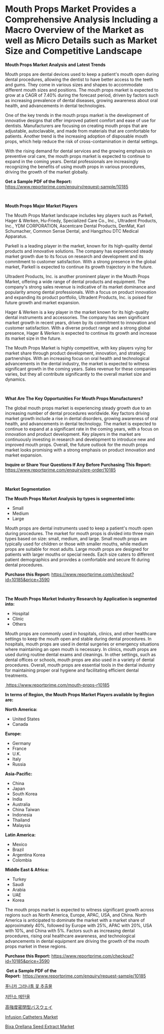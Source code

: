 <p><h1>Mouth Props Market Provides a Comprehensive Analysis Including a Macro Overview of the Market as well as Micro Details such as Market Size and Competitive Landscape</h1></p><p><strong>Mouth Props Market Analysis and Latest Trends</strong></p>
<p><p>Mouth props are dental devices used to keep a patient's mouth open during dental procedures, allowing the dentist to have better access to the teeth and gums. They come in various sizes and shapes to accommodate different mouth sizes and positions. The mouth props market is expected to grow at a CAGR of 7.40% during the forecast period, driven by factors such as increasing prevalence of dental diseases, growing awareness about oral health, and advancements in dental technologies.</p><p>One of the key trends in the mouth props market is the development of innovative designs that offer improved patient comfort and ease of use for dentists. Manufacturers are focusing on creating mouth props that are adjustable, autoclavable, and made from materials that are comfortable for patients. Another trend is the increasing adoption of disposable mouth props, which help reduce the risk of cross-contamination in dental settings.</p><p>With the rising demand for dental services and the growing emphasis on preventive oral care, the mouth props market is expected to continue to expand in the coming years. Dental professionals are increasingly recognizing the benefits of using mouth props in various procedures, driving the growth of the market globally.</p></p>
<p><strong>Get a Sample PDF of the Report:&nbsp;</strong> <a href="https://www.reportprime.com/enquiry/request-sample/10185">https://www.reportprime.com/enquiry/request-sample/10185</a></p>
<p>&nbsp;</p>
<p><strong>Mouth Props Major Market Players</strong></p>
<p><p>The Mouth Props Market landscape includes key players such as Parkell, Hager & Werken, Hu-Friedy, Specialized Care Co., Inc., Ultradent Products, Inc., YDM CORPORATION, Ascentcare Dental Products, DenMat, Karl Schumacher, Common Sense Dental, and Hangzhou DTC Medical Apparatus. </p><p>Parkell is a leading player in the market, known for its high-quality dental products and innovative solutions. The company has experienced steady market growth due to its focus on research and development and its commitment to customer satisfaction. With a strong presence in the global market, Parkell is expected to continue its growth trajectory in the future.</p><p>Ultradent Products, Inc. is another prominent player in the Mouth Props Market, offering a wide range of dental products and equipment. The company's strong sales revenue is indicative of its market dominance and popularity among dental professionals. With a focus on product innovation and expanding its product portfolio, Ultradent Products, Inc. is poised for future growth and market expansion.</p><p>Hager & Werken is a key player in the market known for its high-quality dental instruments and accessories. The company has seen significant market growth in recent years, driven by its commitment to innovation and customer satisfaction. With a diverse product range and a strong global presence, Hager & Werken is expected to continue its growth and increase its market size in the future.</p><p>The Mouth Props Market is highly competitive, with key players vying for market share through product development, innovation, and strategic partnerships. With an increasing focus on oral health and technological advancements in the dental industry, the market is expected to witness significant growth in the coming years. Sales revenue for these companies varies, but they all contribute significantly to the overall market size and dynamics.</p></p>
<p>&nbsp;</p>
<p><strong>What Are The Key Opportunities For Mouth Props Manufacturers?</strong></p>
<p><p>The global mouth props market is experiencing steady growth due to an increasing number of dental procedures worldwide. Key factors driving market growth include a rise in dental disorders, growing awareness of oral health, and advancements in dental technology. The market is expected to continue to expand at a significant rate in the coming years, with a focus on innovation and product development. Key players in the market are continuously investing in research and development to introduce new and improved mouth props. Overall, the future outlook for the mouth props market looks promising with a strong emphasis on product innovation and market expansion.</p></p>
<p><strong>Inquire or Share Your Questions If Any Before Purchasing This Report:</strong> <a href="https://www.reportprime.com/enquiry/pre-order/10185">https://www.reportprime.com/enquiry/pre-order/10185</a></p>
<p>&nbsp;</p>
<p><strong>Market Segmentation</strong></p>
<p><strong>The Mouth Props Market Analysis by types is segmented into:</strong></p>
<p><ul><li>Small</li><li>Medium</li><li>Large</li></ul></p>
<p><p>Mouth props are dental instruments used to keep a patient's mouth open during procedures. The market for mouth props is divided into three main types based on size: small, medium, and large. Small mouth props are typically used for children or those with smaller mouths, while medium props are suitable for most adults. Large mouth props are designed for patients with larger mouths or special needs. Each size caters to different patient demographics and provides a comfortable and secure fit during dental procedures.</p></p>
<p><strong>Purchase this Report:&nbsp;</strong><a href="https://www.reportprime.com/checkout?id=10185&price=3590">https://www.reportprime.com/checkout?id=10185&price=3590</a></p>
<p>&nbsp;</p>
<p><strong>The Mouth Props Market Industry Research by Application is segmented into:</strong></p>
<p><ul><li>Hospital</li><li>Clinic</li><li>Others</li></ul></p>
<p><p>Mouth props are commonly used in hospitals, clinics, and other healthcare settings to keep the mouth open and stable during dental procedures. In hospitals, mouth props are used in dental surgeries or emergency situations where maintaining an open mouth is necessary. In clinics, mouth props are used during routine dental exams and cleanings. In other settings, such as dental offices or schools, mouth props are also used in a variety of dental procedures. Overall, mouth props are essential tools in the dental industry for maintaining proper oral hygiene and facilitating efficient dental treatments.</p></p>
<p><a href="https://www.reportprime.com/mouth-props-r10185">&nbsp;https://www.reportprime.com/mouth-props-r10185</a></p>
<p><strong>In terms of Region, the Mouth Props Market Players available by Region are:</strong></p>
<p>
    <p> <strong> North America: </strong>
        <ul>
            <li>United States</li>
            <li>Canada</li>
        </ul>
        </p> 
    <p> <strong> Europe: </strong>
        <ul>
            <li>Germany</li>
            <li>France</li>
            <li>U.K.</li>
            <li>Italy</li>
            <li>Russia</li>
        </ul>
        </p> 
    <p> <strong> Asia-Pacific: </strong>
        <ul>
            <li>China</li>
            <li>Japan</li>
            <li>South Korea</li>
            <li>India</li>
            <li>Australia</li>
            <li>China Taiwan</li>
            <li>Indonesia</li>
            <li>Thailand</li>
            <li>Malaysia</li>
        </ul>
        </p> 
    <p> <strong> Latin America: </strong>
        <ul>
            <li>Mexico</li>
            <li>Brazil</li>
            <li>Argentina Korea</li>
            <li>Colombia</li>
        </ul>
        </p> 
    <p> <strong> Middle East & Africa: </strong>
        <ul>
            <li>Turkey</li>
            <li>Saudi</li>
            <li>Arabia</li>
            <li>UAE</li>
            <li>Korea</li>
        </ul>
    </p>
    </p>
<p><p>The mouth props market is expected to witness significant growth across regions such as North America, Europe, APAC, USA, and China. North America is anticipated to dominate the market with a market share of approximately 40%, followed by Europe with 25%, APAC with 20%, USA with 10%, and China with 5%. Factors such as increasing dental procedures, rising oral healthcare awareness, and technological advancements in dental equipment are driving the growth of the mouth props market in these regions.</p></p>
<p><strong>Purchase this Report: </strong><a href="https://www.reportprime.com/checkout?id=10185&price=3590">https://www.reportprime.com/checkout?id=10185&price=3590</a></p>
<p>&nbsp;<strong>Get a Sample PDF of the Report:&nbsp;&nbsp;</strong><a href="https://www.reportprime.com/enquiry/request-sample/10185">https://www.reportprime.com/enquiry/request-sample/10185</a></p>
<p><strong></strong></p>
<p><p><a href="https://medium.com/@larryanana1_81059/%EC%84%9D%EB%A5%98-%EA%BD%83-%EC%B6%94%EC%B6%9C%EB%AC%BC-%EC%8B%9C%EC%9E%A5-%EA%B7%9C%EB%AA%A8-%EC%84%B1%EC%9E%A5-%EB%B0%8F-%EC%8B%9C%EC%9E%A5-%EC%84%B8%EB%B6%84%ED%99%94-%EB%B0%8F-%EC%A7%80%EC%97%AD%EB%B3%84-%ED%86%B5%EC%B0%B0%EA%B3%BC-2031%EB%85%84%EA%B9%8C%EC%A7%80%EC%9D%98-%EC%98%88%EC%B8%A1%EC%97%90-%EB%8C%80%ED%95%9C-%EC%82%B0%EC%97%85-%EB%B6%84%EC%84%9D-cc5dd373ab24">푸니카 그라나툼 꽃 추출물</a></p><p><a href="https://medium.com/@audrinaxcode_20218/%EC%A0%80%ED%83%84%EC%86%8C-%EB%A9%94%ED%83%84%EC%98%AC-%EC%8B%9C%EC%9E%A5-%EB%8F%99%ED%96%A5-%EC%A0%80%ED%83%84%EC%86%8C-%EB%A9%94%ED%83%84%EC%98%AC-%EC%8B%9C%EC%9E%A5-%ED%86%B5%EC%B0%B0%EA%B3%BC-%EC%98%88%EC%B8%A1-%EB%B6%84%EC%84%9D%EC%97%90-%EC%B4%88%EC%A0%90%EC%9D%84-%EB%A7%9E%EC%B6%98-2024-2031-28e0b2cdf04f">저탄소 메탄올</a></p><p><a href="https://github.com/ihabdkwlxs948/Market-Research-Report-List-3/blob/main/957042194802.md">高強度密閉型バスウェイ</a></p><p><a href="https://github.com/Valeridd446677/Market-Research-Report-List-2/blob/main/infusion-catheters-market.md">Infusion Catheters Market</a></p><p><a href="https://medium.com/@bryaneal908/analyzing-bixa-orellana-seed-extract-market-dynamics-and-growth-drivers-and-forecasted-for-period-effe960cd8b9">Bixa Orellana Seed Extract Market</a></p></p>